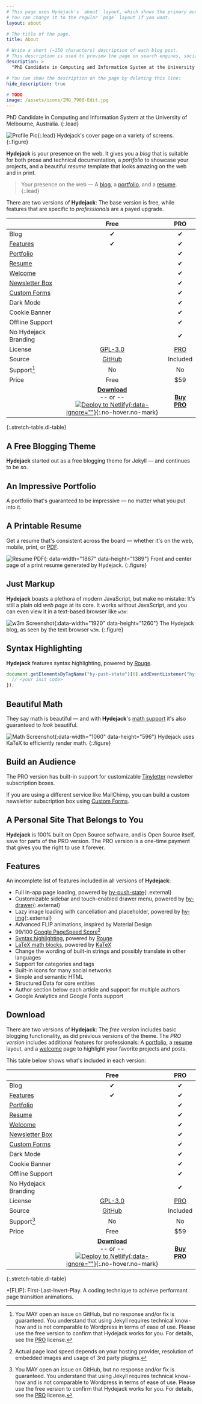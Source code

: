 ```yaml
---
# This page uses Hydejack's `about` layout, which shows the primary author's picture and about text at the top.
# You can change it to the regular `page` layout if you want.
layout: about

# The title of the page.
title: About

# Write a short (~150 characters) description of each blog post.
# This description is used to preview the page on search engines, social media, etc.
description: >
  "PhD Candidate in Computing and Information System at the University of Melbourne".

# You can show the description on the page by deleting this line:
hide_description: true

# TODO
image: /assets/icons/IMG_7900-Edit.jpg
---
```


PhD Candidate in Computing and Information System at the University of Melbourne, Australia.
{:.lead}

![Profile Pic](assets/icons/IMG_7900-Edit.jpg){:.lead}
Hydejack's cover page on a variety of screens.
{:.figure}

**Hydejack** is your presence on the web. It gives you a *blog* that is suitable for both prose and technical documentation, a *portfolio* to showcase your projects, and a beautiful *resume* template that looks amazing on the web and in print.

> Your presence on the web — A [blog], a [portfolio], and a [resume].
{:.lead}

There are two versions of **Hydejack**: The base version is free, while features that are specific to *professionals* are a payed upgrade.

|                        | Free           | PRO      |
|:-----------------------|:--------------:|:--------:|
| Blog                   | &#x2714;       | &#x2714; |
| [Features]             | &#x2714;       | &#x2714; |
| [Portfolio]            |                | &#x2714; |
| [Resume]               |                | &#x2714; |
| [Welcome]              |                | &#x2714; |
| [Newsletter Box][news] |                | &#x2714; |
| [Custom Forms][forms]  |                | &#x2714; |
| Dark Mode              |                | &#x2714; |
| Cookie Banner          |                | &#x2714; |
| Offline Support        |                | &#x2714; |
| No Hydejack Branding   |                | &#x2714; |
| License                | [GPL-3.0][lic] | [PRO]    |
| Source                 | [GitHub][src]  | Included |
| Support[^1]            | No             | No       |
| Price                  | Free           | $59      |
| | [**Download**][kit] <br/>-- or --<br/> [![Deploy to Netlify][dtn]{:data-ignore=""}][nfy]{:.no-hover.no-mark} | [**Buy PRO**][buy] |
{:.stretch-table.dl-table}


## A Free Blogging Theme
**Hydejack** started out as a free blogging theme for Jekyll — and continues to be so.

<!--posts-->


## An Impressive Portfolio
A portfolio that's guaranteed to be impressive — no matter what you put into it.

<!--projects-->


## A Printable Resume
Get a resume that's consistent across the board — whether it's on the web, mobile, print, or [PDF](assets/Resume.pdf).

![Resume PDF](assets/img/blog/resume.png){: data-width="1867" data-height="1389"}
Front and center page of a print resume generated by Hydejack.
{:.figure}


## Just Markup
**Hydejack** boasts a plethora of modern JavaScript, but make no mistake: It's still a plain old *web page* at its core. It works without JavaScript, and you can even view it in a text-based browser like `w3m`:

![w3m Screenshot](assets/img/blog/w3m.png){:data-width="1920" data-height="1260"}
The Hydejack blog, as seen by the text browser `w3m`.
{:.figure}


## Syntax Highlighting
**Hydejack** features syntax highlighting, powered by [Rouge].

```js
document.getElementsByTagName("hy-push-state")[0].addEventListener("hy-push-state-load", function() {
  // <your init code>
});
```


## Beautiful Math
They say math is beautiful — and with **Hydejack**'s [math support][latex] it's also guaranteed to *look* beautiful.

![Math Screenshot](assets/img/blog/example-content-iii.jpg){:data-width="1060" data-height="596"}
Hydejack uses KaTeX to efficiently render math.
{:.figure}


## Build an Audience
The PRO version has built-in support for customizable [Tinyletter] newsletter subscription boxes.

If you are using a different service like MailChimp, you can build a custom newsletter subscription box using [Custom Forms][forms].


## A Personal Site That Belongs to You
**Hydejack** is 100% built on Open Source software, and is Open Source itself, save for parts of the PRO version. The PRO version is a one-time payment that gives you the right to use it forever.


## Features
An incomplete list of features included in all versions of **Hydejack**:

* Full in-app page loading, powered by [hy-push-state]{:.external}
* Customizable sidebar and touch-enabled drawer menu, powered by [hy-drawer]{:.external}
* Lazy image loading with cancellation and placeholder, powered by [hy-img]{:.external}
* Advanced FLIP animations, inspired by Material Design
* 99/100 [Google PageSpeed Score][gpss][^2]
* [Syntax highlighting][syntax], powered by [Rouge]
* [LaTeX math blocks][latex], powered by [KaTeX]
* Change the wording of built-in strings and possibly translate in other languages
* Support for categories and tags
* Built-in icons for many social networks
* Simple and semantic HTML
* Structured Data for core entities
* Author section below each article and support for multiple authors
* Google Analytics and Google Fonts support


## Download
There are two versions of **Hydejack**: The *free version* includes basic blogging functionality, as did previous versions of the theme.
The *PRO version* includes additional features for professionals:
A [portfolio], a [resume] layout, and a [welcome] page to highlight your favorite projects and posts.

This table below shows what's included in each version:

|                        | Free           | PRO      |
|:-----------------------|:--------------:|:--------:|
| Blog                   | &#x2714;       | &#x2714; |
| [Features]             | &#x2714;       | &#x2714; |
| [Portfolio]            |                | &#x2714; |
| [Resume]               |                | &#x2714; |
| [Welcome]              |                | &#x2714; |
| [Newsletter Box][news] |                | &#x2714; |
| [Custom Forms][forms]  |                | &#x2714; |
| Dark Mode              |                | &#x2714; |
| Cookie Banner          |                | &#x2714; |
| Offline Support        |                | &#x2714; |
| No Hydejack Branding   |                | &#x2714; |
| License                | [GPL-3.0][lic] | [PRO]    |
| Source                 | [GitHub][src]  | Included |
| Support[^1]            | No             | No       |
| Price                  | Free           | $59      |
| | [**Download**][kit] <br/>-- or --<br/> [![Deploy to Netlify][dtn]{:data-ignore=""}][nfy]{:.no-hover.no-mark} | [**Buy PRO**][buy] |
{:.stretch-table.dl-table}



[^1]: You MAY open an issue on GitHub, but no response and/or fix is guaranteed.
      You understand that using Jekyll requires technical know-how and is not comparable to Wordpress in terms of ease of use. Please use the free version to confirm that Hydejack works for you. For details, see the [PRO] license.

[^2]: Actual page load speed depends on your hosting provider, resolution of embedded images and usage of 3rd party plugins.

[blog]: https://hydejack.com/blog/
[portfolio]: https://hydejack.com/projects/
[resume]: https://hydejack.com/resume/
[download]: https://hydejack.com/download/
[welcome]: https://hydejack.com/
[forms]: https://hydejack.com/forms-by-example/

[features]: #features
[news]: #build-an-audience
[syntax]: #syntax-highlighting
[latex]: example/_posts/2018-06-01-example-content-iii.md#math

[lic]: https://hydejack.com/LICENSE/
[pro]: https://hydejack.com/licenses/PRO/
[docs]: https://hydejack.com/docs/

[kit]: https://github.com/qwtel/hydejack-starter-kit/archive/master.zip
[src]: https://github.com/qwtel/hydejack
[gem]: https://rubygems.org/gems/jekyll-theme-hydejack
[buy]: https://app.simplegoods.co/i/NATYVLYT
[nfy]: https://app.netlify.com/start/deploy?repository=https://github.com/qwtel/hydejack-starter-kit
[dtn]: https://www.netlify.com/img/deploy/button.svg

[gpss]: https://developers.google.com/speed/pagespeed/insights/?url=https%3A%2F%2Fhydejack.com%2F
[hy-push-state]: https://qwtel.com/hy-push-state/
[hy-drawer]: https://qwtel.com/hy-drawer/
[hy-img]: https://qwtel.com/hy-img/
[rouge]: http://rouge.jneen.net
[katex]: https://khan.github.io/KaTeX/
[tinyletter]: https://tinyletter.com/

*[FLIP]: First-Last-Invert-Play. A coding technique to achieve performant page transition animations.
